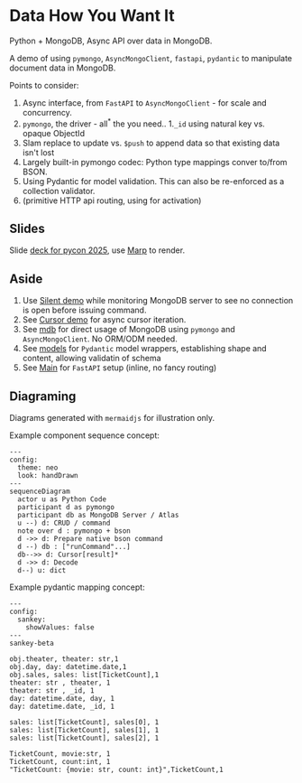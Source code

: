 # Data How You Want It

Python + MongoDB, Async API over data in MongoDB.

A demo of using `pymongo`,  `AsyncMongoClient`, `fastapi`, `pydantic` to manipulate document data in MongoDB.

Points to consider:

1. Async interface, from `FastAPI` to `AsyncMongoClient` - for scale and concurrency.
1. `pymongo`, the driver - all<sup>*</sup> the you need..
1.`_id` using natural key vs. opaque ObjectId
1. Slam replace to update vs. `$push` to append data so that existing data isn't lost
1. Largely built-in pymongo codec: Python type mappings conver to/from BSON.
1. Using Pydantic for model validation. This can also be re-enforced as a collection validator.
1. (primitive HTTP api routing, using for activation)

## Slides

Slide [deck for pycon 2025](./slides-pycon2025.md), use [Marp](//marp.app) to render.

## Aside

1. Use [Silent demo](aside/demo_silent.py) while monitoring MongoDB server to see no connection is open before issuing command.
1. See [Cursor demo](aside/demo_cursor.py) for async cursor iteration.
1. See [mdb](app/mdb.py) for direct usage of MongoDB  using `pymongo` and `AsyncMongoClient`. No ORM/ODM needed.
1. See [models](app/models.py) for `Pydantic` model wrappers, establishing shape and content, allowing validatin of schema
1. See [Main](app/main.py) for `FastAPI` setup (inline, no fancy routing)

## Diagraming

Diagrams generated with `mermaidjs` for illustration only.

Example component sequence concept:

```mermaid
---
config:
  theme: neo
  look: handDrawn
---
sequenceDiagram
  actor u as Python Code
  participant d as pymongo
  participant db as MongoDB Server / Atlas
  u --) d: CRUD / command
  note over d : pymongo + bson
  d ->> d: Prepare native bson command
  d --) db : ["runCommand"...]
  db-->> d: Cursor[result]*
  d ->> d: Decode
  d--) u: dict

```

Example pydantic mapping concept:

```mermaid
---
config:
  sankey:
    showValues: false
---
sankey-beta

obj.theater, theater: str,1
obj.day, day: datetime.date,1
obj.sales, sales: list[TicketCount],1
theater: str , theater, 1
theater: str , _id, 1
day: datetime.date, day, 1
day: datetime.date, _id, 1

sales: list[TicketCount], sales[0], 1
sales: list[TicketCount], sales[1], 1
sales: list[TicketCount], sales[2], 1

TicketCount, movie:str, 1
TicketCount, count:int, 1
"TicketCount: {movie: str, count: int}",TicketCount,1
```
